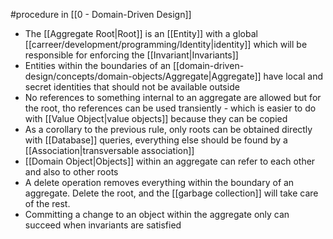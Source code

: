 #procedure in [[0 - Domain-Driven Design]]

- The [[Aggregate Root|Root]] is an [[Entity]] with a global [[carreer/development/programming/Identity|identity]] which will be responsible for enforcing the [[Invariant|Invariants]]
- Entities within the boundaries of an [[domain-driven-design/concepts/domain-objects/Aggregate|Aggregate]] have local and secret identities that should not be available outside
- No references to something internal to an aggregate are allowed but for the root, tho references can be used transiently - which is easier to do with [[Value Object|value objects]] because they can be copied
- As a corollary to the previous rule, only roots can be obtained directly with [[Database]] queries, everything else should be found by a [[Association|transversable association]]
- [[Domain Object|Objects]] within an aggregate can refer to each other and also to other roots
- A delete operation removes everything within the boundary of an aggregate. Delete the root, and the [[garbage collection]] will take care of the rest.
- Committing a change to an object within the aggregate only can succeed when invariants are satisfied
